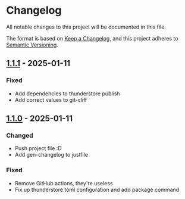 # Changelog

All notable changes to this project will be documented in this file.

The format is based on [Keep a Changelog](https://keepachangelog.com/en/1.0.0/),
and this project adheres to [Semantic Versioning](https://semver.org/spec/v2.0.0.html).

## [1.1.1] - 2025-01-11

### Fixed

- Add dependencies to thunderstore publish
- Add correct values to git-cliff

## [1.1.0] - 2025-01-11

### Changed

- Push project file :D
- Add gen-changelog to justfile

### Fixed

- Remove GitHub actions, they're useless
- Fix up thunderstore toml configuration and add package command

[1.1.1]: https://github.com/bananasov/StraftatNoSlideTimer/compare/1.1.0..1.1.1
[1.1.0]: https://github.com/bananasov/StraftatNoSlideTimer/compare/1.0.0..1.1.0

<!-- generated by git-cliff -->
